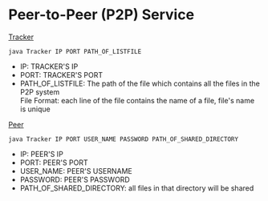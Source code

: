 # Peer-to-Peer (P2P) Service 

<ins>Tracker</ins>
```console
java Tracker IP PORT PATH_OF_LISTFILE
```
- IP: TRACKER'S IP 
- PORT: TRACKER'S PORT
- PATH_OF_LISTFILE: The path of the file which contains all the files in the P2P system <br>
File Format: each line of the file contains the name of a file, file's name is unique


<ins>Peer</ins>
```console
java Tracker IP PORT USER_NAME PASSWORD PATH_OF_SHARED_DIRECTORY
```
- IP: PEER'S IP 
- PORT: PEER'S PORT
- USER_NAME: PEER'S USERNAME
- PASSWORD: PEER'S PASSWORD
- PATH_OF_SHARED_DIRECTORY: all files in that directory will be shared 
